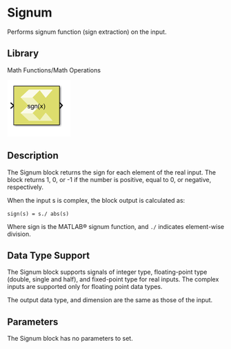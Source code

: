# Signum

Performs signum function (sign extraction) on the input.

## Library

Math Functions/Math Operations

![](./Images/shi1540918467605.png)

## Description

The Signum block returns the sign for each element of the real input.
The block returns 1, 0, or -1 if the number is positive, equal to 0, or
negative, respectively.

When the input s is complex, the block output is calculated as:

``` pre
sign(s) = s./ abs(s) 
```

Where sign is the MATLAB® signum function, and `./` indicates
element-wise division.

## Data Type Support

The Signum block supports signals of integer type, floating-point type
(double, single and half), and fixed-point type for real inputs. The
complex inputs are supported only for floating point data types.

The output data type, and dimension are the same as those of the input.

## Parameters

The Signum block has no parameters to set.

